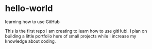 # hello-world
learning how to use GitHub

This is the first repo I am creating to learn how to use gitHubl. I plan on building a little portfolio here of small projects while I increase my knowledge about coding.
